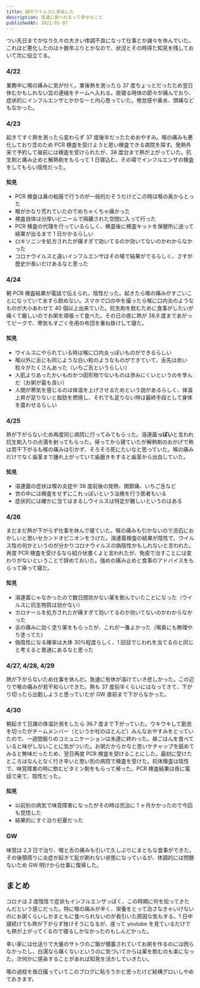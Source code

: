 ```yaml
---
title: 謎のウイルスに感染した
description: 普通に食べれるって幸せなこと
publishedAt: 2021-05-07
---
```


つい先日までかなり久々の大きい体調不良になって仕事とか諸々を休んでいた。これほど悪化したのは十数年ぶりとかなので、状況とその時得た知見を残しておいて次に役立てる。

### 4/22

業務中に喉の痛みに気が付く。業後熱を測ったら 37 度ちょっとだったため翌日休むかもしれない旨の連絡をチームへ入れる。夜寝る時体の節々が痛んでおり、症状的にインフルエンザとかかなーと内心思っていた。倦怠感や鼻水、頭痛などもなかった。

### 4/23

起きてすぐ熱を測ったら変わらず 37 度後半だったためおやすみ。喉の痛みも悪化しており念のため PCR 検査を受けようと思い検査できる病院を探す。発熱外来で予約して昼前には検査を受けられたが、38 度台まで熱が上がっていた。抗生剤と痛み止めと解熱剤をもらって 1 日寝込む。その場でインフルエンザの検査をしてもらい陰性だった。

#### 知見

- PCR 検査は鼻の粘膜で行うのが一般的だそうだけどこの時は喉の奥からとった
- 喉がかなり荒れていたのでめちゃくちゃ痛かった
- 検査自体は分厚いビニールで隔離された空間に入って行った
- PCR 検査の代理を行っているらしく、検査後に検査キットを保健所に送って結果が出るまで 1 日かかるらしい
- ロキソニンを処方されたが痛すぎて効いてるのか効いてないのかわからなかった
- コロナウイルスと違いインフルエンザはその場で結果がでるらしく、さすが歴史が長いだけあるなと思った

### 4/24

朝 PCR 検査結果が電話で伝えられ、陰性だった。起きたら喉の痛みがすごいことになっていて水すら飲めない。スマホで口の中を撮ったら喉に口内炎のようなものが大小あわせて 40 個以上出来ていた。抗生剤を飲むために食事がしたいが痛くて厳しいのでお粥を頑張って食べた。その日の夜に熱が 38.9 度まであがってピークで、寒気もすごく冬用の布団を重ね掛けして寝た。

#### 知見

- ウイルスにやられている時は喉に口内炎っぽいものができるらしい
- 喉以外に舌にも同じような白い粒のようなものができていて、舌先は赤い粒々がたくさんあった（いちご舌というらしい）
- 人肌よりあったかいものかつ固形物でないものは滲みにくいというのを学んだ（お粥が最も良い）
- 人間が寒気を感じるのは体温を上げさせるためという説があるらしく、体温上昇が足りないと脂肪を燃焼し、それでも足りない時は最終手段として身体を震わせるらしい

### 4/25

熱が下がらないため再度同じ病院に行ってみてもらった。溶連菌**っぽい**と言われ抗生剤入りの点滴を射ってもらった。帰ってから寝ていたが解熱剤のおかげで熱は若干下がるも喉の痛みは引かず、そろそろ死にたいなと思っていた。喉の痛みだけでなく歯茎まで腫れ上がっていて歯磨きをすると歯茎から出血していた。

#### 知見

- 溶連菌の症状は喉の炎症や 38 度前後の発熱、関節痛、いちご舌など
- 世の中には検査をせずにこれっぽいという治療を行う医者もいる
- 症状的には確かに当てはまるしウイルスは特定が難しいというのはある

### 4/26

まだまだ熱が下がらず仕事を休んで寝ていた。喉の痛みも引かないので流石におかしいと思いセカンドオピニオンをうけた。溶連菌検査の結果が陰性で、ウイルス性の何かというのが分かりコロナウイルスの偽陰性かもしれないと言われた。再度 PCR 検査を受けるなら紹介状書くよと言われたが、免疫で治すことには変わりがないということで辞めておいた。強めの痛み止めと食事のアドバイスをもらって帰って寝た。

#### 知見

- 溶連菌じゃなかったので数日間効かない薬を飲んでいたことになった（ウイルスに抗生物質は効かない）
- カロナールを処方されたが痛すぎて効いてるのか効いてないのかわからなかった
- 舌の痛みに効く塗り薬をもらったが、これが一番よかった（喉奥にも無理やり塗ってた）
- 偽陰性になる確率は大体 30%程度らしく、1 回目でじわれを当てるのと同じと考えると普通にあるなと思った

### 4/27, 4/28, 4/29

熱が下がらないため仕事を休んだ。急速に有休が溶けていき悲しかった。この辺りで喉の痛みが若干和らいできた。熱も 37 度前半くらいにはなってきて、下がり切ったら出勤しようと思っていたが GW 直前まで下がらなかった。

### 4/30

朝起きて日課の体温計測をしたら 36.7 度まで下がっていた。ウキウキして勤怠を切ったがチームメンバー（というか社のほとんど）みんなおやすみをとっていたので、一週間振りのコミュニケーションは未達に終わった。昼ごはんを食べていると味がしないことに気がついた。お粥だからかなと思いケチャップを舐めてみると無味だったため、翌日再度 PCR 検査を受けることにした。最初に受けたところはなんとなく行き辛いと思い別の病院で検査を受けた。抗体検査は陰性で、味覚障害の時に飲むビタミン剤をもらって帰った。PCR 検査結果は夜に電話で来て、陰性だった。

#### 知見

- 以前別の病気で味覚障害になったがその時は完治に 1 ヶ月かかったので今回も覚悟した
- 結果的にすぐ治り杞憂だった

### GW

味覚は 2,3 日で治り、喉と舌の痛みも引いて久しぶりにまともな食事ができた。その後顎周りに炎症が起きて髭が剃れない状態になっているが、体調的には問題ないため GW 明けから仕事に復帰した。

## まとめ

コロナは 2 度陰性で症状もインフルエンザっぽく、この時期に何を拾ってきたんだという感じだった。特に喉の痛みが辛く、栄養をとって治さなきゃいけないのにお粥くらいしかまともに食べられないのが長引いた原因な気もする。1 日中寝続けても熱が下がらず挫けそうになるが、座って youtube を見ているだけでも熱が上がってくるので寝るしかなかったのもしんどかった。

幸い家には仕送りで大量のサトウのご飯が備蓄されていてお粥を作るのには困らなかったし、白湯なら痛くないというのに気づいてからは薬を飲むのも楽になった。次何かに感染することがあれば知見を活かしていきたい。

喉の過程を毎日撮っていてこのブログに貼ろうかと思ったけど結構グロいしやめておきます。
